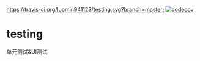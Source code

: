 https://travis-ci.org/luomin941123/testing.svg?branch=master;
[![codecov](https://codecov.io/gh/luomin941123/testing/branch/master/graph/badge.svg)](https://codecov.io/gh/luomin941123/testing)



# testing
单元测试&amp;UI测试
